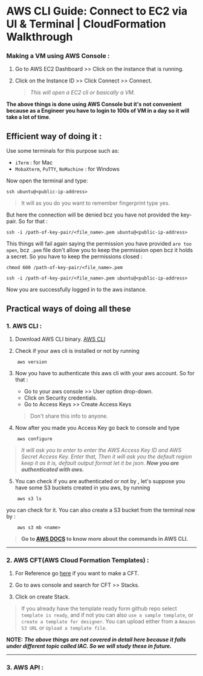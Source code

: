 # AWS CLI Guide: Connect to EC2 via UI & Terminal | CloudFormation Walkthrough

### Making a VM using AWS Console :

1. Go to AWS EC2 Dashboard >> Click on the instance that is running.

2. Click on the Instance ID >> Click Connect >> Connect.

   > _This will open a EC2 cli or basically a VM._

**The above things is done using AWS Console but it's not convenient because as a Engineer you have to login to 100s of VM in a day so it will take a lot of time**.

## Efficient way of doing it :

Use some terminals for this purpose such as:

- `iTerm` : for Mac
- `MobaXterm`, `PuTTY`, `NoMachine` : for Windows

Now open the terminal and type:

```shell
ssh ubuntu@<public-ip-address>
```

> It will as you do you want to remember fingerprint type yes.

But here the connection will be denied bcz you have not provided the key-pair. So for that :

```shell
ssh -i /path-of-key-pair/<file_name>.pem ubuntu@<public-ip-address>
```

This things will fail again saying the permission you have provided `are too open`, bcz `.pem` file don't allow you to keep the permission open bcz it holds a secret. So you have to keep the permissions closed :

```shell
chmod 600 /path-of-key-pair/<file_name>.pem

ssh -i /path-of-key-pair/<file_name>.pem ubuntu@<public-ip-address>
```

Now you are successfully logged in to the aws instance.

## Practical ways of doing all these

### 1. AWS CLI :

1. Download AWS CLI binary. [AWS CLI](https://aws.amazon.com/cli/)

2. Check if your aws cli is installed or not by running 

```shell
    aws version
```
3. Now you have to authenticate this aws cli with your aws account. So for that :
    - Go to your aws console >> User option drop-down.
    - Click on Security credentials.
    - Go to Access Keys >> Create Access Keys
    > Don't share this info to anyone.

4. Now after you made you Access Key go back to console and type 

```shell
    aws configure
```
> *It will ask you to enter to enter the AWS Access Key ID and AWS Secret Access Key. Enter that, Then it will ask you the default region keep it as it is, default output format let it be json.* ***Now you are authenticated with aws.***

5. You can check if you are authenticated or not by , let's suppose you have some S3 buckets created in you aws, by running 

```shell
    aws s3 ls
```

you can check for it. You can also create a S3 bucket from the terminal now by :

```shell
    aws s3 mb <name>
```

> **Go to [AWS DOCS](https://docs.aws.amazon.com/cli/latest/userguide/cli-services-ec2-instances.html) to know more about the commands in AWS CLI.**

---
### 2. AWS CFT(AWS Cloud Formation Templates) :

1. For Reference go [here](https://github.com/aws-cloudformation/aws-cloudformation-templates) if you want to make a CFT.

2. Go to aws console and search for CFT >> Stacks.

3. Click on create Stack.

> If you already have the template ready form github repo select `template is ready`, and if not you can also `use a sample template`, or `create a template for designer`. You can upload either from a `Amazon S3 URL` or `Upload a template file`.

**NOTE:** ***The above things are not covered in detail here because it falls under different topic called IAC. So we will study these in future.***


---

### 3. AWS API :


